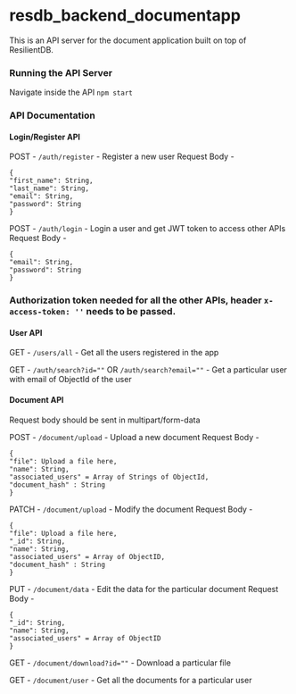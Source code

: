 # resdb_backend_documentapp

This is an API server for the document application built on top of ResilientDB.

### Running the API Server

Navigate inside the API `npm start`

### API Documentation

#### Login/Register API

POST - `/auth/register` - Register a new user
Request Body -

```
{
"first_name": String,
"last_name": String,
"email": String,
"password": String
}
```

POST - `/auth/login` - Login a user and get JWT token to access other APIs
Request Body -

```
{
"email": String,
"password": String
}
```

### Authorization token needed for all the other APIs, header `x-access-token: ''` needs to be passed.

#### User API

GET - `/users/all` - Get all the users registered in the app

GET - `/auth/search?id=""` OR `/auth/search?email=""` - Get a particular user with email of ObjectId of the user

#### Document API

Request body should be sent in multipart/form-data

POST - `/document/upload` - Upload a new document
Request Body -

```
{
"file": Upload a file here,
"name": String,
"associated_users" = Array of Strings of ObjectId,
"document_hash" : String
}
```

PATCH - `/document/upload` - Modify the document
Request Body -

```
{
"file": Upload a file here,
"_id": String,
"name": String,
"associated_users" = Array of ObjectID,
"document_hash" : String
}
```

PUT - `/document/data` - Edit the data for the particular document
Request Body -

```
{
"_id": String,
"name": String,
"associated_users" = Array of ObjectID
}
```

GET - `/document/download?id=""` - Download a particular file

GET - `/document/user` - Get all the documents for a particular user
